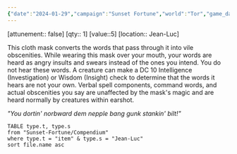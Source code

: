 ```yaml
---
{"date":"2024-01-29","campaign":"Sunset Fortune","world":"Tor","game_date":null,"type":{"t":"item","s":"wondrous item","c":"common"},"description":"This cloth mask converts the words that pass through it into vile obscenities","tags":["item"],"icon":"FasCube","dg-publish":true,"permalink":"/sunset-fortune/compendium/items/profane-mask/","dgPassFrontmatter":true,"created":"2024-01-29T16:10:02.809+10:30","updated":"2024-08-30T13:20:59.796+09:30"}
---
```


[attunement:: false]
[qty:: 1]
[value::5]
[location:: Jean-Luc]

This cloth mask converts the words that pass through it into vile obscenities. While wearing this mask over your mouth, your words are heard as angry insults and swears instead of the ones you intend. You do not hear these words. A creature can make a DC 10 Intelligence (Investigation) or Wisdom (Insight) check to determine that the words it hears are not your own. Verbal spell components, command words, and actual obscenities you say are unaffected by the mask's magic and are heard normally by creatures within earshot.

_"You dortin' norbward dem nepple bang gunk stankin' bilt!"_

``` dataview
TABLE type.t, type.s
from "Sunset-Fortune/Compendium"
where type.t = "item" & type.s = "Jean-Luc"
sort file.name asc
```